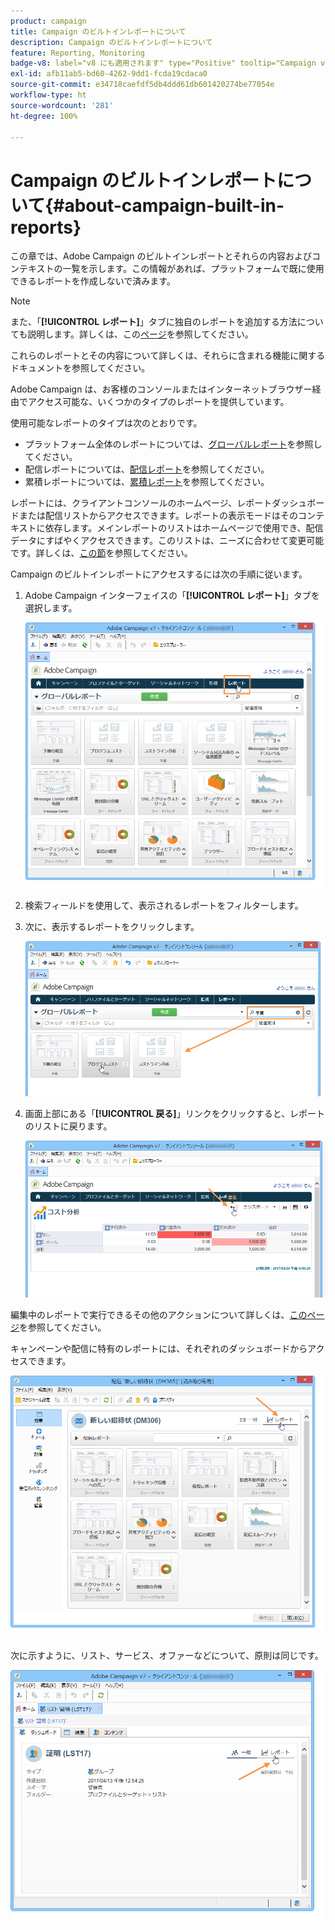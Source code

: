 ```yaml
---
product: campaign
title: Campaign のビルトインレポートについて
description: Campaign のビルトインレポートについて
feature: Reporting, Monitoring
badge-v8: label="v8 にも適用されます" type="Positive" tooltip="Campaign v8 にも適用されます"
exl-id: afb11ab5-bd60-4262-9dd1-fcda19cdaca0
source-git-commit: e34718caefdf5db4ddd61db601420274be77054e
workflow-type: ht
source-wordcount: '281'
ht-degree: 100%

---
```


# Campaign のビルトインレポートについて{#about-campaign-built-in-reports}



この章では、Adobe Campaign のビルトインレポートとそれらの内容およびコンテキストの一覧を示します。この情報があれば、プラットフォームで既に使用できるレポートを作成しないで済みます。

>[!NOTE]
>
>また、「**[!UICONTROL レポート]**」タブに独自のレポートを追加する方法についても説明します。詳しくは、この[ページ](../../reporting/using/configuring-access-to-the-report.md#defining-the-filtering-options)を参照してください。

これらのレポートとその内容について詳しくは、それらに含まれる機能に関するドキュメントを参照してください。

Adobe Campaign は、お客様のコンソールまたはインターネットブラウザー経由でアクセス可能な、いくつかのタイプのレポートを提供しています。

使用可能なレポートのタイプは次のとおりです。

* プラットフォーム全体のレポートについては、[グローバルレポート](../../reporting/using/global-reports.md)を参照してください。
* 配信レポートについては、[配信レポート](../../reporting/using/delivery-reports.md)を参照してください。
* 累積レポートについては、[累積レポート](../../reporting/using/cumulative-reports.md)を参照してください。

レポートには、クライアントコンソールのホームページ、レポートダッシュボードまたは配信リストからアクセスできます。レポートの表示モードはそのコンテキストに依存します。メインレポートのリストはホームページで使用でき、配信データにすばやくアクセスできます。このリストは、ニーズに合わせて変更可能です。詳しくは、[この節](../../reporting/using/about-reports-creation-in-campaign.md)を参照してください。

Campaign のビルトインレポートにアクセスするには次の手順に従います。

1. Adobe Campaign インターフェイスの「**[!UICONTROL レポート]**」タブを選択します。

   ![](assets/reporting_access_from_home.png)

1. 検索フィールドを使用して、表示されるレポートをフィルターします。

1. 次に、表示するレポートをクリックします。

   ![](assets/reporting_edit_a_report.png)

1. 画面上部にある「**[!UICONTROL 戻る]**」リンクをクリックすると、レポートのリストに戻ります。

   ![](assets/reporting_back_button.png)

編集中のレポートで実行できるその他のアクションについて詳しくは、[このページ](../../reporting/using/actions-on-reports.md)を参照してください。

キャンペーンや配信に特有のレポートには、それぞれのダッシュボードからアクセスできます。

![](assets/reporting_on_a_delivery.png)

次に示すように、リスト、サービス、オファーなどについて、原則は同じです。

![](assets/reporting_on_an_offer.png)
